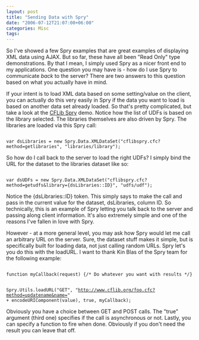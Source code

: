 ```yaml
---
layout: post
title: "Sending Data with Spry"
date: "2006-07-12T21:07:00+06:00"
categories: Misc 
tags: 
---
```


So I've showed a few Spry examples that are great examples of displaying XML data using AJAX. But so far, these have all been "Read Only" type demonstrations. By that I mean, I simply used Spry as a nicer front end to my applications. One question you may have is - how do I use Spry to communicate <i>back</i> to the server? There are two answers to this question based on what you actually have in mind.
<!--more-->
If your intent is to load XML data based on some setting/value on the client, you can actually do this very easily in Spry if the data you want to load is based on another data set already loaded. So that's pretty complicated, but take a look at the <a href="http://www.cflib.org/spry/">CFLib Spry</a> demo. Notice how the list of UDFs is based on the library selected. The libraries themselves are also driven by Spry. The libraries are loaded via this Spry call:

<code>
var dsLibraries = new Spry.Data.XMLDataSet("cflibspry.cfc?method=getlibraries", "libraries/library");
</code>

So how do I call back to the server to load the right UDFs? I simply bind the URL for the dataset to the libraries dataset like so:

<code>
var dsUDFs = new Spry.Data.XMLDataSet("cflibspry.cfc?method=getudfs&library={dsLibraries::ID}", "udfs/udf");
</code>

Notice the {dsLibraries::ID} token. This simply says to make the call and pass in the current value for the dataset, dsLibraries, column ID. So technically, this is an example of Spry letting you talk back to the server and passing along client information. It's also extremely simple and one of the reasons I've fallen in love with Spry. 

However - at a more general level, you may ask how Spry would let me call an arbitrary URL on the server. Sure, the dataset stuff makes it simple, but is specifically built for loading data, not just calling random URLs. Spry let's you do this with the loadURL. I want to thank Kin Blas of the Spry team for the following example:

<code>
function myCallback(request) {/* Do whatever you want with results */}

Spry.Utils.loadURL("GET",
"http://www.cflib.org/foo.cfc?method=updatename&name=" +
encodeURIComponent(value), true, myCallback);
</code>

Obviously you have a choice between GET and POST calls. The "true" argument (third one) specifies if the call is asynchronous or not. Lastly, you can specify a function to fire when done. Obviously if you don't need the result you can leave that off.